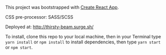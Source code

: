 This project was bootstrapped with [Create React App](https://github.com/facebookincubator/create-react-app).

CSS pre-processor: SASS/SCSS

Deployed at: http://thirsty-beam.surge.sh/

To install, clone this repo to your local machine, then in your Terminal type ```yarn install``` or ```npm install``` to install dependencies, then type ```yarn start``` or ```npm start```.